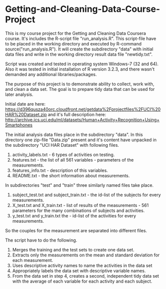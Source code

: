 # Getting-and-Cleaning-Data-Course-Project

This is my course project for the Getting and Cleaning Data Coursera course. It's includes the R-script file "run_analysis.R". 
This script-file have to be placed in the working directory and executed by R-command source("run_analysis.R").
It will create the subdirectory "data" with initial data files and write in the working directory result data file "newtidy.txt".

Script was created and tested in operating system Windows-7 (32 and 64). Also it was tested in initial installation of R version 3.2.3, and there wasn't demanded any additional libraries/packages.

The purpose of this project is to demonstrate ability to collect, work with, and clean a data set.  The goal is to prepare tidy data that can be used for later analysis.

Initial date are here:  https://d396qusza40orc.cloudfront.net/getdata%2Fprojectfiles%2FUCI%20HAR%20Dataset.zip
and it's full description here:  http://archive.ics.uci.edu/ml/datasets/Human+Activity+Recognition+Using+Smartphones

The initial analysis data files place in the subdirectory "data". In this directory one zip-file "Data.zip" present and it's content have unpacked in the subdirectory "UCI HAR Dataset" with following files. 

1. activity_labels.txt - 6 types of activities on testing.
2. features.txt - the list of all 561 variables - parameters of the measurements.
3. features_info.txt - description of this variables.
4. README.txt - the short information about measurements.

In subdirectories "test" and "train" three similarly named files take place.

1. subject_test.txt and subject_train.txt - the id-list of the subjects for every measurements.
2. X_test.txt and X_train.txt - list of results of the measurements - 561 parameters for the many combinations of subjects and activities.
3. y_test.txt and y_train.txt the - id-list of the activities for every measurements.

So the couples for the measurement are separated into different files.

The script have to do the following.

1. Merges the training and the test sets to create one data set.
2. Extracts only the measurements on the mean and standard deviation for each measurement.
3. Uses descriptive activity names to name the activities in the data set
4. Appropriately labels the data set with descriptive variable names.
5. From the data set in step 4, creates a second, independent tidy data set with the average of each variable for each activity and each subject.


